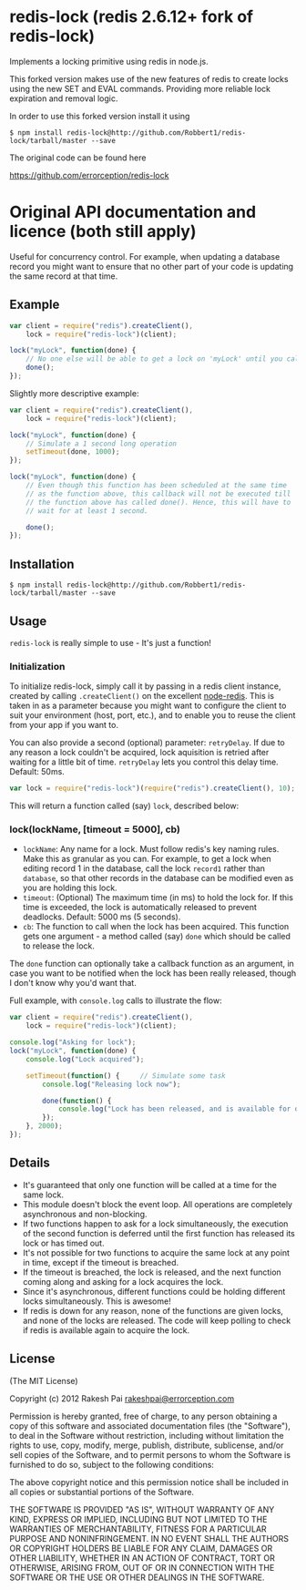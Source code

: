 redis-lock (redis 2.6.12+ fork of redis-lock)
==========

Implements a locking primitive using redis in node.js.

This forked version makes use of the new features of redis to create locks using the new SET and EVAL commands.
Providing more reliable lock expiration and removal logic.

In order to use this forked version install it using

	$ npm install redis-lock@http://github.com/Robbert1/redis-lock/tarball/master --save

The original code can be found here

https://github.com/errorception/redis-lock

Original API documentation and licence (both still apply)
==========

Useful for concurrency control. For example, when updating a database record you might want to ensure that no other part of your code is updating the same record at that time.

## Example

```javascript
var client = require("redis").createClient(),
	lock = require("redis-lock")(client);

lock("myLock", function(done) {
	// No one else will be able to get a lock on 'myLock' until you call done()
	done();
});
```

Slightly more descriptive example:
```javascript
var client = require("redis").createClient(),
	lock = require("redis-lock")(client);

lock("myLock", function(done) {
	// Simulate a 1 second long operation
	setTimeout(done, 1000);
});

lock("myLock", function(done) {
	// Even though this function has been scheduled at the same time 
	// as the function above, this callback will not be executed till 
	// the function above has called done(). Hence, this will have to
	// wait for at least 1 second.

	done();
});
```

## Installation

	$ npm install redis-lock@http://github.com/Robbert1/redis-lock/tarball/master --save

## Usage

``redis-lock`` is really simple to use - It's just a function!

### Initialization

To initialize redis-lock, simply call it by passing in a redis client instance, created by calling ``.createClient()`` on the excellent [node-redis](https://github.com/mranney/node_redis). This is taken in as a parameter because you might want to configure the client to suit your environment (host, port, etc.), and to enable you to reuse the client from your app if you want to.

You can also provide a second (optional) parameter: `retryDelay`. If due to any reason a lock couldn't be acquired, lock aquisition is retried after waiting for a little bit of time. `retryDelay` lets you control this delay time. Default: 50ms.

```javascript
var lock = require("redis-lock")(require("redis").createClient(), 10);
```

This will return a function called (say) ``lock``, described below:

### lock(lockName, [timeout = 5000], cb)

* ``lockName``: Any name for a lock. Must follow redis's key naming rules. Make this as granular as you can. For example, to get a lock when editing record 1 in the database, call the lock ``record1`` rather than ``database``, so that other records in the database can be modified even as you are holding this lock.
* ``timeout``: (Optional) The maximum time (in ms) to hold the lock for. If this time is exceeded, the lock is automatically released to prevent deadlocks. Default: 5000 ms (5 seconds).
* ``cb``: The function to call when the lock has been acquired. This function gets one argument - a method called (say) ``done`` which should be called to release the lock.

The ``done`` function can optionally take a callback function as an argument, in case you want to be notified when the lock has been really released, though I don't know why you'd want that.

Full example, with ``console.log`` calls to illustrate the flow:
```javascript
var client = require("redis").createClient(),
	lock = require("redis-lock")(client);

console.log("Asking for lock");
lock("myLock", function(done) {
	console.log("Lock acquired");

	setTimeout(function() {		// Simulate some task
		console.log("Releasing lock now");

		done(function() {
			console.log("Lock has been released, and is available for others to use");
		});
	}, 2000);
});
```

## Details

* It's guaranteed that only one function will be called at a time for the same lock.
* This module doesn't block the event loop. All operations are completely asynchronous and non-blocking.
* If two functions happen to ask for a lock simultaneously, the execution of the second function is deferred until the first function has released its lock or has timed out.
* It's not possible for two functions to acquire the same lock at any point in time, except if the timeout is breached.
* If the timeout is breached, the lock is released, and the next function coming along and asking for a lock acquires the lock.
* Since it's asynchronous, different functions could be holding different locks simultaneously. This is awesome!
* If redis is down for any reason, none of the functions are given locks, and none of the locks are released. The code will keep polling to check if redis is available again to acquire the lock.

## License

(The MIT License)

Copyright (c) 2012 Rakesh Pai <rakeshpai@errorception.com>

Permission is hereby granted, free of charge, to any person obtaining a copy of this software and associated documentation files (the "Software"), to deal in the Software without restriction, including without limitation the rights to use, copy, modify, merge, publish, distribute, sublicense, and/or sell copies of the Software, and to permit persons to whom the Software is furnished to do so, subject to the following conditions:

The above copyright notice and this permission notice shall be included in all copies or substantial portions of the Software.

THE SOFTWARE IS PROVIDED "AS IS", WITHOUT WARRANTY OF ANY KIND, EXPRESS OR IMPLIED, INCLUDING BUT NOT LIMITED TO THE WARRANTIES OF MERCHANTABILITY, FITNESS FOR A PARTICULAR PURPOSE AND NONINFRINGEMENT. IN NO EVENT SHALL THE AUTHORS OR COPYRIGHT HOLDERS BE LIABLE FOR ANY CLAIM, DAMAGES OR OTHER LIABILITY, WHETHER IN AN ACTION OF CONTRACT, TORT OR OTHERWISE, ARISING FROM, OUT OF OR IN CONNECTION WITH THE SOFTWARE OR THE USE OR OTHER DEALINGS IN THE SOFTWARE.
